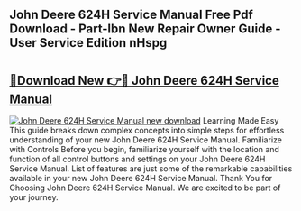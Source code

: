 ## John Deere 624H Service Manual Free Pdf Download - Part-lbn New Repair Owner Guide - User Service Edition nHspg

# <h2><a href="http://bc9556.oget.top/?id=John+Deere+624H+Service+Manual">🔗Download New 👉🔴 John Deere 624H Service Manual</a></h2>

[![John Deere 624H Service Manual new download](https://i.imgur.com/5g1atiW.png)](http://bc9556.oget.top/?id=John+Deere+624H+Service+Manual)
Learning Made Easy This guide breaks down complex concepts into simple steps for effortless understanding of your new John Deere 624H Service Manual. Familiarize with Controls Before you begin, familiarize yourself with the location and function of all control buttons and settings on your John Deere 624H Service Manual. List of features are just some of the remarkable capabilities available in your new John Deere 624H Service Manual. Thank You for Choosing John Deere 624H Service Manual. We are excited to be part of your journey.
